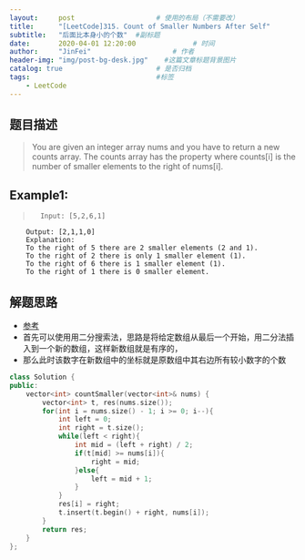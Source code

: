 ```yaml
---
layout:     post                    # 使用的布局（不需要改） 
title:      "[LeetCode]315. Count of Smaller Numbers After Self"               # 标题  
subtitle:   "后面比本身小的个数"  #副标题 
date:       2020-04-01 12:20:00              # 时间 
author:     "JinFei"                    # 作者 
header-img: "img/post-bg-desk.jpg"    #这篇文章标题背景图片 
catalog: true                       # 是否归档 
tags:                               #标签     
    - LeetCode
---
```


## 题目描述
>   You are given an integer array nums and you have to return a new counts array. The counts array has the property where counts[i] is the number of smaller elements to the right of nums[i].

## Example1:
 
>       Input: [5,2,6,1]
        Output: [2,1,1,0] 
        Explanation:
        To the right of 5 there are 2 smaller elements (2 and 1).
        To the right of 2 there is only 1 smaller element (1).
        To the right of 6 there is 1 smaller element (1).
        To the right of 1 there is 0 smaller element.


## 解题思路
- [参考](https://www.cnblogs.com/grandyang/p/5078490.html)
- 首先可以使用用二分搜索法，思路是将给定数组从最后一个开始，用二分法插入到一个新的数组，这样新数组就是有序的，
- 那么此时该数字在新数组中的坐标就是原数组中其右边所有较小数字的个数

```C++
class Solution {
public:
    vector<int> countSmaller(vector<int>& nums) {
        vector<int> t, res(nums.size());
        for(int i = nums.size() - 1; i >= 0; i--){
            int left = 0;
            int right = t.size();
            while(left < right){
                int mid = (left + right) / 2;
                if(t[mid] >= nums[i]){
                    right = mid;
                }else{
                    left = mid + 1;
                }
            }
            res[i] = right;
            t.insert(t.begin() + right, nums[i]);
        }
        return res;
    }
};
```
